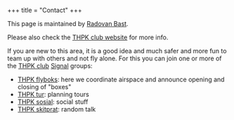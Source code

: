 +++
title = "Contact"
+++

This page is maintained by [Radovan Bast](https://radovan.xyz/).

Please also check the [THPK club website](https://thpk.no) for more info.

If you are new to this area, it is a good idea and much safer and more fun to
team up with others and not fly alone. For this you can join one or more of the
[THPK club](https://thpk.no) [Signal](https://signal.org/) groups:

- [THPK flyboks](https://signal.group/#CjQKIEFDL9GndybrKwgfPps-LkFghgnxhFzaIF9Zd-1Jnz_FEhAR16FgrJSESTZabTtpZFmZ):
  here we coordinate airspace and announce opening and closing of "boxes"
- [THPK tur](https://signal.group/#CjQKIJ_gz3DQjvCh3qTG74awOoU1rdEDxuTCcTs11o_X38IYEhDiHoVqoUYUsQQ5GatUyfv_): planning tours
- [THPK sosial](https://signal.group/#CjQKIA-Xd_5k3rVvVQmBeMiXdunEhXjcYb8fAYeTSTS-opVMEhCBNyymyf7D5mKwfqqiXLZ6): social stuff
- [THPK skitprat](https://signal.group/#CjQKIEVLEg-Ir5f0l8G-TMN1WZuFOylB-UYZhjXd5HdmAWfSEhBQ4ZkmKPoJc9ODosCCQt--): random talk

